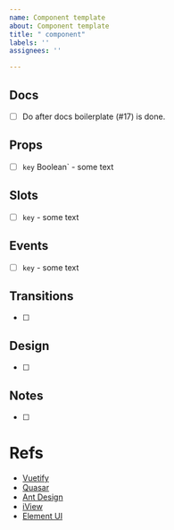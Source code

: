 ```yaml
---
name: Component template
about: Component template
title: " component"
labels: ''
assignees: ''

---
```


## Docs
- [ ] Do after docs boilerplate (#17) is done.

## Props
- [ ] `key` Boolean` - some text

## Slots
- [ ] `key` - some text

## Events
- [ ] `key` - some text

## Transitions
- [ ] 

## Design
- [ ]

## Notes
- [ ] 

# Refs
* [Vuetify](https://vuetifyjs.com)
* [Quasar](https://quasar.dev)
* [Ant Design](https://ant.design)
* [iView](http://iview.talkingdata.com)
* [Element UI](https://element.eleme.io)
